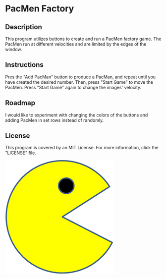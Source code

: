 # PacMen Factory

## Description
This program utilizes buttons to create and run a PacMen factory game. The PacMen run at different velocities and are limited by the edges of the window. 
## Instructions
Pres the "Add PacMan" button to produce a PacMan, and repeat until you have created the desired number. Then, press "Start Game" to move the PacMen. Press "Start Game" again to change the images' velocity.
## Roadmap
I would like to experiment with changing the colors of the buttons and adding PacMen in set rows instead of randomly. 
## License
This program is covered by an MIT License. For more information, click the "LICENSE" file. 

<img src="./images/PacMan1.png">
